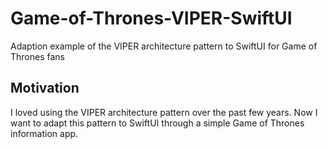 # Game-of-Thrones-VIPER-SwiftUI

Adaption example of the VIPER architecture pattern to SwiftUI for Game of Thrones fans

## Motivation

I loved using the VIPER architecture pattern over the past few years.
Now I want to adapt this pattern to SwiftUI through a simple Game of Thrones information app.

